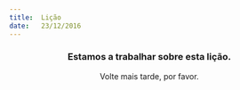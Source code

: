 ```yaml
---
title:  Lição
date:   23/12/2016
---
```


### <center>Estamos a trabalhar sobre esta lição.</center>
<center>Volte mais tarde, por favor.</center>